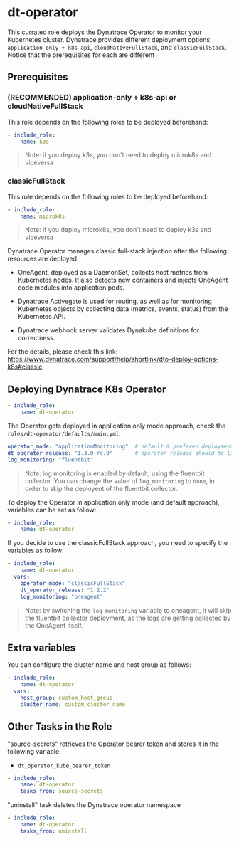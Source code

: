 # dt-operator

This currated role deploys the Dynatrace Operator to monitor your Kubernetes cluster. Dynatrace provides different deployment options: `application-only + k8s-api`, `cloudNativeFullStack`, and `classicFullStack`. Notice that the prerequisites for each are different

## Prerequisites

### (RECOMMENDED) application-only + k8s-api or cloudNativeFullStack

This role depends on the following roles to be deployed beforehand:

```yaml
- include_role:
    name: k3s
```

> Note: if you deploy k3s, you don't need to deploy microk8s and viceversa

### classicFullStack

This role depends on the following roles to be deployed beforehand:
```yaml
- include_role:
    name: microk8s
```

> Note: if you deploy microk8s, you don't need to deploy k3s and viceversa

Dynatrace Operator manages classic full-stack injection after the following resources are deployed.

- OneAgent, deployed as a DaemonSet, collects host metrics from Kubernetes nodes. It also detects new containers and injects OneAgent code modules into application pods.

- Dynatrace Activegate is used for routing, as well as for monitoring Kubernetes objects by collecting data (metrics, events, status) from the Kubernetes API.

- Dynatrace webhook server validates Dynakube definitions for correctness.

For the details, please check this link: https://www.dynatrace.com/support/help/shortlink/dto-deploy-options-k8s#classic


## Deploying Dynatrace K8s Operator

```yaml
- include_role:
    name: dt-operator
```
The Operator gets deployed in application only mode approach, check the `roles/dt-operator/defaults/main.yml`:

```yaml
operator_mode: "applicationMonitoring"  # default & prefered deployment option
dt_operator_release: "1.3.0-rc.0"       # operator release should be linked with the right operator mode
log_monitoring: "fluentbit"
```

> Note: log monitoring is enabled by default, using the fluentbit collector. You can change the value of `log_monitoring` to `none`, in order to skip the deployent of the fluentbit collector.

To deploy the Operator in application only mode (and default approach), variables can be set as follow:

```yaml
- include_role:
    name: dt-operator
```

If you decide to use the classicFullStack approach, you need to specify the variables as follow:

```yaml
- include_role:
    name: dt-operator
  vars:
    operator_mode: "classicFullStack"  
    dt_operator_release: "1.2.2"
    log_monitoring: "oneagent"
```

> Note: by switching the `log_monitoring` variable to oneagent, it will skip the fluentbit collector deployment, as the logs are getting collected by the OneAgent itself.

## Extra variables

You can configure the cluster name and host group as follows:

```yaml
- include_role:
    name: dt-operator
  vars:
    host_group: custom_host_group
    cluster_name: custom_cluster_name
```


## Other Tasks in the Role

"source-secrets" retrieves the Operator bearer token and stores it in the following variable:
- `dt_operator_kube_bearer_token`

```yaml
- include_role:
    name: dt-operator
    tasks_from: source-secrets
```

"uninstall" task deletes the Dynatrace operator namespace

```yaml
- include_role:
    name: dt-operator
    tasks_from: uninstall
